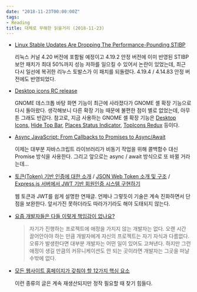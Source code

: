 ```yaml
---
date: "2018-11-23T00:00:00Z"
tags:
- Reading
title: 대체로 무해한 읽을거리 (2018-11-23)
---
```


- [Linux Stable Updates Are Dropping The Performance-Pounding STIBP](https://www.phoronix.com/scan.php?page=news_item&px=Linux-Stable-Dropping-STIBP)

  리눅스 커널 4.20 버전에 포함될 예정이고 4.19.2 안정 버전에 이미 반영된 STIBP 보안 패치가 최대 50%까지 성능 저하를 일으킬 수 있어서 논란이 있었는데, 최근 다시 일선에 복귀한 리누스 토발스가 이 패치를 되돌렸다. 4.19.4 / 4.14.83 안정 버전에도 반영되었다.

- [Desktop icons RC release](https://csoriano.pages.gitlab.gnome.org/csoriano-blog/post/2018-11-21-desktop-icons-rc-release)

  GNOME 데스크톱 바탕 화면 기능이 최근에 사라졌다가 GNOME 셸 확장 기능으로 다시 돌아왔다. 생각해보니 다른 확장 기능 때문에 불편한 점이 별로 없었는데, 아무튼 그래도 반갑다. 참고로, 지금 사용하는 GNOME 셸 확장 기능은 [Desktop Icons](https://extensions.gnome.org/extension/1465/desktop-icons/),
[Hide Top Bar](https://extensions.gnome.org/extension/545/hide-top-bar/),
[Places Status Indicator](https://extensions.gnome.org/extension/8/places-status-indicator/), [TopIcons Redux](https://extensions.gnome.org/extension/1497/topicons-redux/) 등이다.

- [Async JavaScript: From Callbacks to Promises to Async/Await](https://tylermcginnis.com/async-javascript-from-callbacks-to-promises-to-async-await/)

  이제는 대부분 자바스크립트 라이브러리가 비동기 작업을 위해 콜백함수 대신 Promise 방식을 사용한다. 그리고 앞으로는 async / await 방식으로 또 바뀔 거라는데...

- [토큰(Token) 기반 인증에 대한 소개](https://velopert.com/2350) / [JSON Web Token 소개 및 구조](https://velopert.com/2389) / [Express.js 서버에서 JWT 기반 회원인증 시스템 구현하기](https://velopert.com/2448)

  웹 토큰과 JWT를 쉽게 설명한 연재글. 언제나 그렇듯이 기술은 계속 진화하면서 단점을 보완한다. 앞서가진 못하더라도 따라가기라도 해야 도태되지 않는다.

- [요즘 개발자들은 다들 이렇게 책임감이 없나요?](https://ppss.kr/archives/180071)

  > 자기가 진행하는 프로젝트에 애정을 가지지 않는 개발자는 없다. 오랜 시간 끌어안아야 하는 만큼 개발자에게 자신의 프로젝트는 자기 자식과 다름없다. 오류가 발생한다면 대부분 개발자는 어떤 일이 있어도 고쳐낸다. 하지만 그런 애정이 생길 만큼의 커뮤니케이션도 안 되는 곳이라면 개발자는 그곳을 떠날 수밖에 없다.

- [모든 웹사이트 홈페이지가 갖춰야 할 12가지 핵심 요소](http://www.thedigitalmkt.com/12elements_homepage/)

  이런 종류의 글은 계속 재생산되지만 정작 필요할 때 찾기 힘들다.

